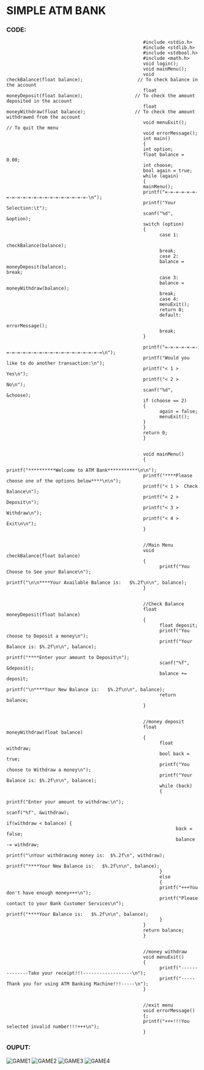 # SIMPLE ATM BANK

### CODE:

                                                      #include <stdio.h>
                                                      #include <stdlib.h>
                                                      #include <stdbool.h>
                                                      #include <math.h>
                                                      void login();
                                                      void mainMenu();
                                                      void checkBalance(float balance);                    // To check balance in the account
                                                      float moneyDeposit(float balance);                   // To check the amount deposited in the account
                                                      float moneyWithdraw(float balance);                  // To check the amount withdrawed from the account
                                                      void menuExit();                                     // To quit the menu
                                                      void errorMessage();
                                                      int main()
                                                      {
                                                      int option;
                                                      float balance = 0.00;
                                                      int choose;
                                                      bool again = true;
                                                      while (again)
                                                      {
                                                      mainMenu();
                                                      printf("=-=-=-=-=-=-=-=-=-=-=-=-=-=-=-=-=-=-=-=-=-\n");
                                                      printf("Your Selection:\t");
                                                      scanf("%d", &option);
                                                      switch (option)
                                                      {
                                                            case 1:
                                                            checkBalance(balance);           	                    
                                                            break;
                                                            case 2:
                                                            balance = moneyDeposit(balance);            	                                                                                                                                   break;
                                                            case 3:           	                                       
                                                            balance = moneyWithdraw(balance);
                                                            break;
                                                            case 4:            	                                        
                                                            menuExit();
                                                            return 0;
                                                            default:
                                                            errorMessage();
                                                            break;
                                                      }

                                                      printf("=-=-=-=-=-=-=-=-=-=-=-=-=-=-=-=-=-=-=-=-=-=-=-=\n");
                                                      printf("Would you like to do another transaction:\n");
                                                      printf("< 1 > Yes\n");
                                                      printf("< 2 > No\n");
                                                      scanf("%d", &choose);                                                      
                                                      if (choose == 2)
                                                      {
                                                            again = false;
                                                            menuExit();
                                                      }
                                                      }
                                                      return 0;
                                                      }
                                                      
                                                      
                                                      void mainMenu()
                                                      {
                                                      printf("**********Welcome to ATM Bank***********\n\n");
                                                      printf("****Please choose one of the options below****\n\n");
                                                      printf("< 1 >  Check Balance\n");
                                                      printf("< 2 >  Deposit\n");
                                                      printf("< 3 >  Withdraw\n");
                                                      printf("< 4 >  Exit\n\n");
                                                      }
                                                      
                                                      
                                                      //Main Menu
                                                      void checkBalance(float balance)
                                                      {
                                                            printf("You Choose to See your Balance\n");
                                                            printf("\n\n****Your Available Balance is:   $%.2f\n\n", balance);
                                                      }
                                                      
                                                      
                                                      //Check Balance
                                                      float moneyDeposit(float balance) 
                                                      {
                                                            float deposit;
                                                            printf("You choose to Deposit a money\n");
                                                            printf("Your Balance is: $%.2f\n\n", balance);
                                                            printf("****Enter your amount to Deposit\n");
                                                            scanf("%f", &deposit);
                                                            balance += deposit;
                                                            printf("\n****Your New Balance is:   $%.2f\n\n", balance);
                                                            return balance;
                                                      }
                                                      
                                                      
                                                      //money deposit
                                                      float moneyWithdraw(float balance) 
                                                      {
                                                            float withdraw;
                                                            bool back = true;
                                                            printf("You choose to Withdraw a money\n");
                                                            printf("Your Balance is: $%.2f\n\n", balance);
                                                            while (back) 
                                                            {
                                                                  printf("Enter your amount to withdraw:\n");
                                                                  scanf("%f", &withdraw);
                                                                  if(withdraw < balance) {
                                                                  back = false;
                                                                  balance -= withdraw;
                                                                  printf("\nYour withdrawing money is:  $%.2f\n", withdraw);
                                                                  printf("****Your New Balance is:   $%.2f\n\n", balance);
                                                            }
                                                            else  
                                                            {
                                                            printf("+++You don't have enough money+++\n");
                                                            printf("Please contact to your Bank Customer Services\n");
                                                            printf("****Your Balance is:   $%.2f\n\n", balance);
                                                            }
                                                      }
                                                      return balance;
                                                      }
                                                      
                                                      
                                                      //money withdraw
                                                      void menuExit() 
                                                      {
                                                            printf("--------------Take your receipt!!!------------------\n");
                                                            printf("-----Thank you for using ATM Banking Machine!!!-----\n");
                                                      }
                                                      
                                                      
                                                      //exit menu
                                                      void errorMessage() 
                                                      {;
                                                      printf("+++!!!You selected invalid number!!!+++\n");
                                                      }
                                                      
                                                      
       
### OUPUT:
![GAME1](https://user-images.githubusercontent.com/89743157/134962104-e83822a9-44d9-4200-b9d6-0a9023f7ba4c.jpeg)
![GAME2](https://user-images.githubusercontent.com/89743157/134962194-72e9f6c1-217b-48e8-9772-b7f5c5fc464d.jpeg)
![GAME3](https://user-images.githubusercontent.com/89743157/134962415-a664329a-6167-4ccf-9f09-fef34a6d3fd0.jpeg)
![GAME4](https://user-images.githubusercontent.com/89743157/134962516-73feef38-3248-4065-b734-2569a86742ca.jpeg)
